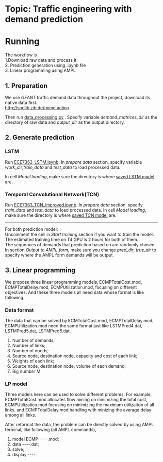 # Topic: Traffic engineering with demand prediction


# Running
The workflow is   
1.Download raw data and process it.   
2. Prediction generation using .ipynb file   
3. Linear programming using AMPL 
## 1. Preparation
 
 We use *GEANT* traffic demand data throughout the project, download its native data first.   
http://sndlib.zib.de/home.action    

Then run [data_processing.py](https://github.com/Max1897/ECE7363_project/blob/main/src/data_processing.py) . Specify variable *demand_matrices_dir* as the directory of raw data and *output_dir* as the output directory.  

## 2. Generate prediction


### LSTM
Run [ECE7363_LSTM.ipynb](https://github.com/Max1897/ECE7363_project/blob/main/src/ECE7363_LSTM.ipynb). In *prepare data* section, specify variable *work_dir*,*train_data* and *test_data* to load processed data.   
  
In cell *Model loading*, make sure the directory is where [saved LSTM model](https://github.com/Max1897/ECE7363_project/tree/main/saved%20models/LSTM) are.  




### Temporal Convolutional Network(TCN)  
Run  [ECE7363_TCN_Improved.ipynb](https://github.com/Max1897/ECE7363_project/blob/main/src/ECE7363_TCN_Improved.ipynb). In *prepare data* section,  specify *train_data* and *test_data* to load processed data. 
In cell _Model loading_, make sure the directory is where [saved TCN model](https://github.com/Max1897/ECE7363_project/tree/main/saved%20models/TCN) are.   

------------------
For both prediction model:  
Uncomment the cell in _Start training_ section if you want to train the model. The estimated training time on T4 GPU is 2 hours for both of them.     
The sequences of demands that prediction based on are randomly chosen.   
In section *Output to AMPL form*, make sure you change *pred_dir*, *true_dir* to specify where the AMPL form demands  will be output.   

## 3. Linear programming
We propose three linear programming models, ECMPTotalCost.mod, ECMPTotalDelay.mod, ECMPUtilization.mod, focusing on different objectives. And these three models all need data whose format is like following.
### Data format
The data that can be solved by ECMTotalCost.mod, ECMPTotalDelay.mod, ECMPUtilization.mod need the same format just like LSTMPred4.dat, LSTMPred5.dat, LSTMPred6.dat.
1. Number of demands;
2. Number of links;
3. Number of noeds;
4. Source node, destination node, capacity and cost of each link;
5. Weights of each link;
6. Source node, destination node, volume of each demand;
7. Big number M.

### LP model
Three models here can be used to solve different problems. For example, ECMPTotalCost.mod allocates flow aiming on minimizing the total cost, ECMPUtilization.mod focusing on minimizing the maximum utilizaiton of all links, and ECMPTotalDelay.mod handling with minizing the average delay among all links.

After reformat the data, the problem can be directly solved by using AMPL terminal, like following (all AMPL commands),
1. model ECMP-----.mod;
2. data ----.dat;
3. solve;
4. display ----.


